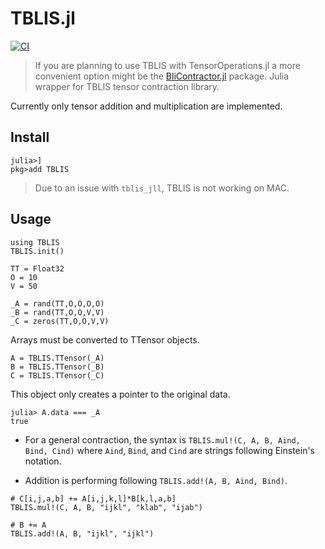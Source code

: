 # TBLIS.jl
[![CI](https://github.com/FermiQC/TBLIS.jl/actions/workflows/CI.yml/badge.svg)](https://github.com/FermiQC/TBLIS.jl/actions/workflows/CI.yml)


> If you are planning to use TBLIS with TensorOperations.jl a more convenient option might be the [BliContractor.jl](https://github.com/xrq-phys/BliContractor.jl) package.
Julia wrapper for TBLIS tensor contraction library.

Currently only tensor addition and multiplication are implemented.

## Install
```
julia>]
pkg>add TBLIS
```

> Due to an issue with `tblis_jll`, TBLIS is not working on MAC.

## Usage
```
using TBLIS
TBLIS.init()

TT = Float32
O = 10
V = 50

_A = rand(TT,O,O,O,O)
_B = rand(TT,O,O,V,V)
_C = zeros(TT,O,O,V,V)
```
Arrays must be converted to TTensor objects. 
```
A = TBLIS.TTensor(_A)
B = TBLIS.TTensor(_B)
C = TBLIS.TTensor(_C)
```
This object only creates a pointer to the original data.
```
julia> A.data === _A
true
```
* For a general contraction, the syntax is `TBLIS.mul!(C, A, B, Aind, Bind, Cind)`
where `Aind`, `Bind`, and `Cind` are strings following Einstein's notation.

* Addition is performing following `TBLIS.add!(A, B, Aind, Bind)`. 
```
# C[i,j,a,b] += A[i,j,k,l]*B[k,l,a,b]
TBLIS.mul!(C, A, B, "ijkl", "klab", "ijab")

# B += A
TBLIS.add!(A, B, "ijkl", "ijkl")
```
